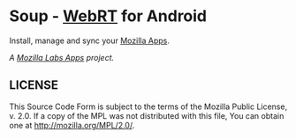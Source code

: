 # Soup - [WebRT](https://wiki.mozilla.org/Apps/WebRT) for Android

Install, manage and sync your [Mozilla Apps](https://developer.mozilla.org/en/Apps).

*A [Mozilla Labs Apps](https://apps.mozillalabs.com/) project.*

## LICENSE

This Source Code Form is subject to the terms of the Mozilla Public
License, v. 2.0. If a copy of the MPL was not distributed with this file,
You can obtain one at http://mozilla.org/MPL/2.0/.